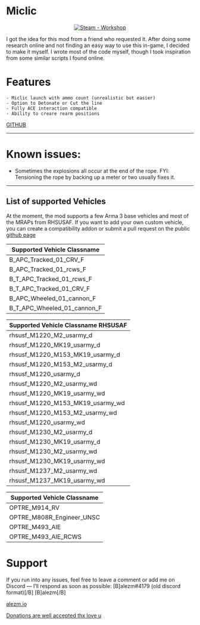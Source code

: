 # Miclic
<div align="center">

[![Steam - Workshop](https://img.shields.io/badge/Steam-Workshop-1A2D3E?logo=Steam)](https://steamcommunity.com/sharedfiles/filedetails/?id=3466971787)
</div>


I got the idea for this mod from a friend who requested it. After doing some research online and not finding an easy way to use this in-game, I decided to make it myself.
I wrote most of the code myself, though I took inspiration from some similar scripts I found online.

# Features
    - Miclic launch with ammo count (unrealistic but easier)
    - Option to Detonate or Cut the line
    - Fully ACE interaction compatible
    - Ability to creare rearm positions


[ GITHUB ](https://github.com/alezm00/Miclic)

---
# Known issues:
- Sometimes the explosions all occur at the end of the rope. FYI: Tensioning the rope by backing up a meter or two usually fixes it.

---
## List of supported Vehicles
At the moment, the mod supports a few Arma 3 base vehicles and most of the MRAPs from RHSUSAF.
If you want to add your own custom vehicle, you can create a compatibility addon or submit a pull request on the public [github page](https://github.com/alezm00/Miclic)



| Supported Vehicle Classname          |
|--------------------------------------|
| B_APC_Tracked_01_CRV_F               |
| B_APC_Tracked_01_rcws_F              |
| B_T_APC_Tracked_01_rcws_F            |
| B_T_APC_Tracked_01_CRV_F             |
| B_APC_Wheeled_01_cannon_F            |
| B_T_APC_Wheeled_01_cannon_F          |

| Supported Vehicle Classname  RHSUSAF |
|--------------------------------------|
| rhsusf_M1220_M2_usarmy_d             |
| rhsusf_M1220_MK19_usarmy_d           |
| rhsusf_M1220_M153_MK19_usarmy_d      |
| rhsusf_M1220_M153_M2_usarmy_d        |
| rhsusf_M1220_usarmy_d                |
| rhsusf_M1220_M2_usarmy_wd            |
| rhsusf_M1220_MK19_usarmy_wd          |
| rhsusf_M1220_M153_MK19_usarmy_wd     |
| rhsusf_M1220_M153_M2_usarmy_wd       |
| rhsusf_M1220_usarmy_wd               |
| rhsusf_M1230_M2_usarmy_d             |
| rhsusf_M1230_MK19_usarmy_d           |
| rhsusf_M1230_M2_usarmy_wd            |
| rhsusf_M1230_MK19_usarmy_wd          |
| rhsusf_M1237_M2_usarmy_wd            |
| rhsusf_M1237_MK19_usarmy_wd          |


| Supported Vehicle Classname           |
|--------------------------------------|
| OPTRE_M914_RV                        |
| OPTRE_M808R_Engineer_UNSC            |
| OPTRE_M493_AIE                       |
| OPTRE_M493_AIE_RCWS                  |




# Support

If you run into any issues, feel free to leave a comment or add me on Discord — I’ll respond as soon as possible:
[B]alezm#4179 (old discord format)[/B]
[B]alezm[/B]


[alezm.io](https://alezm.io/)

[Donations are well accepted thx love u](https://www.paypal.me/alezm00)

